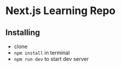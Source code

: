 # Next.js Learning Repo
## Installing
- clone
- `npm install` in terminal
- `npm run dev` to start dev server